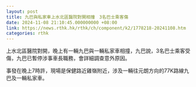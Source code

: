 ```yaml
---
layout: post
title: 九巴與私家車上水北區醫院對開相撞　3名巴士乘客傷
date: 2024-11-08 21:10:45.000000000 +08:00
link: https://news.rthk.hk/rthk/ch/component/k2/1778218-20241108.htm
categories: rthk
---
```


上水北區醫院對開，晚上有一輛九巴與一輛私家車相撞，九巴說，3名巴士乘客受傷，九巴已暫停涉事車長職務，會詳細調查意外原因。

事發在晚上7時許，現場是保健路近雞嶺附近，涉及一輛往元朗方向的77K路線九巴及一輛私家車。
